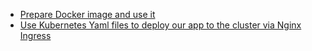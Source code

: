 - [Prepare Docker image and use it](https://github.com/jamalshahverdiev/dockerpythontask/tree/master/pythondockerapp)
- [Use Kubernetes Yaml files to deploy our app to the cluster via Nginx Ingress](https://github.com/jamalshahverdiev/dockerpythontask/tree/master/kubefiles)
